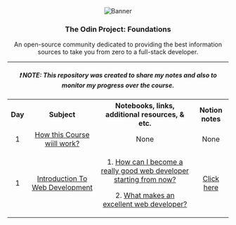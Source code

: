 <!-- Welcoming Section  -->
<div align="center">
  <img src="https://i.imgur.com/JNWueOo.png" alt="Banner"/>
</div>

<!-- The Odin Project: Foundation Introduction Section -->
<div align="center">
  <h3>The Odin Project: Foundations</h3>
  <p>An open-source community dedicated to providing the best information sources to take you from zero to a full-stack developer.</p>
</div>

<hr />

<!-- Note Section -->
<div align="center">
  <h5>❗️ NOTE: This repository was created to share my notes and also to monitor my progress over the course.</h5>
</div>

<!-- Content Section -->
<div align="center" >
  <table>
    <tr>
      <th>Day</th>
      <th>Subject</th>
      <th>Notebooks, links, additional resources, & etc.</th>
      <th>Notion notes</th>
    <!-- Table Conetnts Here -->
    </tr>
    <tr>
      <td align="center">1</td>
      <td align="center"><a href="https://www.theodinproject.com/lessons/foundations-how-this-course-will-work">How this Course wiill work?</a></td>
      <td align="center">
        None
      </td>
      <td align="center">
        None
      </td>
    </tr>
    <!-- Table Conetnts Here -->
    <tr>
      <td align="center">1</td>
      <td align="center"><a href="https://www.theodinproject.com/lessons/foundations-introduction-to-web-development">Introduction To Web Development
</a></td>
      <td align="center">
        <p>1. <a href="https://www.quora.com/Computer-Programming/How-can-I-become-a-really-good-web-developer-starting-from-now-at-age-20-before-age-25">How can I become a really good web developer starting from now?</a></p>
        <p>2. <a href="https://www.quora.com/What-makes-an-excellent-web-developer-What-qualities-do-people-look-for-in-their-staff-consultants-and-freelance-contractors-when-they-hire-a-web-developer-to-build-a-Web-site">What makes an excellent web developer?</a></p>
      </td>
      <td align="center">
        <a href="https://ynoecode.notion.site/The-Odin-Project-Foundation-cbfdb636e422438a81163de6a9f544c6">Click here</a>
      </td>
    </tr>
  </table>
</div>
